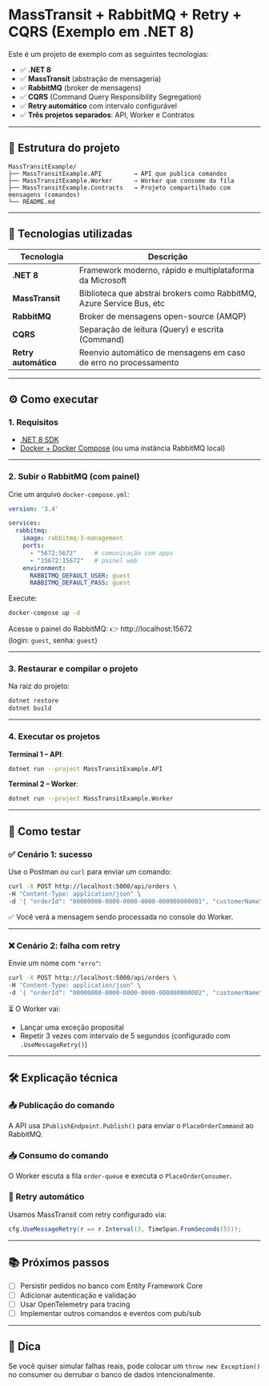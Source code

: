 # MassTransit + RabbitMQ + Retry + CQRS (Exemplo em .NET 8)

Este é um projeto de exemplo com as seguintes tecnologias:

- ✅ **.NET 8**
- ✅ **MassTransit** (abstração de mensageria)
- ✅ **RabbitMQ** (broker de mensagens)
- ✅ **CQRS** (Command Query Responsibility Segregation)
- ✅ **Retry automático** com intervalo configurável
- ✅ **Três projetos separados**: API, Worker e Contratos

---

## 📁 Estrutura do projeto

```
MassTransitExample/
├── MassTransitExample.API         → API que publica comandos
├── MassTransitExample.Worker      → Worker que consome da fila
├── MassTransitExample.Contracts   → Projeto compartilhado com mensagens (comandos)
└── README.md
```

---

## 🚀 Tecnologias utilizadas

| Tecnologia         | Descrição |
|--------------------|-----------|
| **.NET 8**         | Framework moderno, rápido e multiplataforma da Microsoft |
| **MassTransit**    | Biblioteca que abstrai brokers como RabbitMQ, Azure Service Bus, etc |
| **RabbitMQ**       | Broker de mensagens open-source (AMQP) |
| **CQRS**           | Separação de leitura (Query) e escrita (Command) |
| **Retry automático** | Reenvio automático de mensagens em caso de erro no processamento |

---

## ⚙️ Como executar

### 1. Requisitos

- [.NET 8 SDK](https://dotnet.microsoft.com/en-us/download)
- [Docker + Docker Compose](https://docs.docker.com/get-docker/) (ou uma instância RabbitMQ local)

---

### 2. Subir o RabbitMQ (com painel)

Crie um arquivo `docker-compose.yml`:

```yaml
version: '3.4'

services:
  rabbitmq:
    image: rabbitmq:3-management
    ports:
      - "5672:5672"     # comunicação com apps
      - "15672:15672"   # painel web
    environment:
      RABBITMQ_DEFAULT_USER: guest
      RABBITMQ_DEFAULT_PASS: guest
```

Execute:

```bash
docker-compose up -d
```

Acesse o painel do RabbitMQ:
👉 http://localhost:15672  
(login: `guest`, senha: `guest`)

---

### 3. Restaurar e compilar o projeto

Na raiz do projeto:

```bash
dotnet restore
dotnet build
```

---

### 4. Executar os projetos

**Terminal 1 – API**:

```bash
dotnet run --project MassTransitExample.API
```

**Terminal 2 – Worker**:

```bash
dotnet run --project MassTransitExample.Worker
```

---

## 🧪 Como testar

### ✅ Cenário 1: sucesso

Use o Postman ou `curl` para enviar um comando:

```bash
curl -X POST http://localhost:5000/api/orders \
-H "Content-Type: application/json" \
-d '{ "orderId": "00000000-0000-0000-0000-000000000001", "customerName": "João" }'
```

✅ Você verá a mensagem sendo processada no console do Worker.

---

### ❌ Cenário 2: falha com retry

Envie um nome com `"erro"`:

```bash
curl -X POST http://localhost:5000/api/orders \
-H "Content-Type: application/json" \
-d '{ "orderId": "00000000-0000-0000-0000-000000000002", "customerName": "cliente erro" }'
```

⏳ O Worker vai:
- Lançar uma exceção proposital
- Repetir 3 vezes com intervalo de 5 segundos (configurado com `.UseMessageRetry()`)

---

## 🛠 Explicação técnica

### 📤 Publicação do comando
A API usa `IPublishEndpoint.Publish()` para enviar o `PlaceOrderCommand` ao RabbitMQ.

### 📥 Consumo do comando
O Worker escuta a fila `order-queue` e executa o `PlaceOrderConsumer`.

### 🔁 Retry automático
Usamos MassTransit com retry configurado via:

```csharp
cfg.UseMessageRetry(r => r.Interval(3, TimeSpan.FromSeconds(5)));
```

---

## 📚 Próximos passos

- [ ] Persistir pedidos no banco com Entity Framework Core
- [ ] Adicionar autenticação e validação
- [ ] Usar OpenTelemetry para tracing
- [ ] Implementar outros comandos e eventos com pub/sub

---

## 🧠 Dica

Se você quiser simular falhas reais, pode colocar um `throw new Exception()` no consumer ou derrubar o banco de dados intencionalmente.
